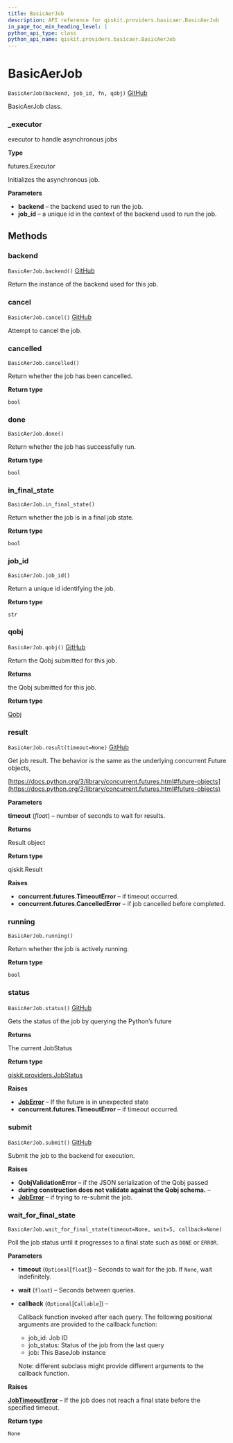 ```yaml
---
title: BasicAerJob
description: API reference for qiskit.providers.basicaer.BasicAerJob
in_page_toc_min_heading_level: 1
python_api_type: class
python_api_name: qiskit.providers.basicaer.BasicAerJob
---
```


# BasicAerJob

<span id="qiskit.providers.basicaer.BasicAerJob" />

`BasicAerJob(backend, job_id, fn, qobj)` [GitHub](https://github.com/qiskit/qiskit/tree/stable/0.14/qiskit/providers/basicaer/basicaerjob.py "view source code")

BasicAerJob class.

<span id="qiskit.providers.basicaer.BasicAerJob._executor" />

### \_executor

executor to handle asynchronous jobs

**Type**

futures.Executor

Initializes the asynchronous job.

**Parameters**

*   **backend** – the backend used to run the job.
*   **job\_id** – a unique id in the context of the backend used to run the job.

## Methods

### backend

<span id="qiskit.providers.basicaer.BasicAerJob.backend" />

`BasicAerJob.backend()` [GitHub](https://github.com/qiskit/qiskit/tree/stable/0.14/qiskit/providers/basicaer/basicaerjob.py "view source code")

Return the instance of the backend used for this job.

### cancel

<span id="qiskit.providers.basicaer.BasicAerJob.cancel" />

`BasicAerJob.cancel()` [GitHub](https://github.com/qiskit/qiskit/tree/stable/0.14/qiskit/providers/basicaer/basicaerjob.py "view source code")

Attempt to cancel the job.

### cancelled

<span id="qiskit.providers.basicaer.BasicAerJob.cancelled" />

`BasicAerJob.cancelled()`

Return whether the job has been cancelled.

**Return type**

`bool`

### done

<span id="qiskit.providers.basicaer.BasicAerJob.done" />

`BasicAerJob.done()`

Return whether the job has successfully run.

**Return type**

`bool`

### in\_final\_state

<span id="qiskit.providers.basicaer.BasicAerJob.in_final_state" />

`BasicAerJob.in_final_state()`

Return whether the job is in a final job state.

**Return type**

`bool`

### job\_id

<span id="qiskit.providers.basicaer.BasicAerJob.job_id" />

`BasicAerJob.job_id()`

Return a unique id identifying the job.

**Return type**

`str`

### qobj

<span id="qiskit.providers.basicaer.BasicAerJob.qobj" />

`BasicAerJob.qobj()` [GitHub](https://github.com/qiskit/qiskit/tree/stable/0.14/qiskit/providers/basicaer/basicaerjob.py "view source code")

Return the Qobj submitted for this job.

**Returns**

the Qobj submitted for this job.

**Return type**

[Qobj](qiskit.qobj.Qobj "qiskit.qobj.Qobj")

### result

<span id="qiskit.providers.basicaer.BasicAerJob.result" />

`BasicAerJob.result(timeout=None)` [GitHub](https://github.com/qiskit/qiskit/tree/stable/0.14/qiskit/providers/basicaer/basicaerjob.py "view source code")

Get job result. The behavior is the same as the underlying concurrent Future objects,

[https://docs.python.org/3/library/concurrent.futures.html#future-objects](https://docs.python.org/3/library/concurrent.futures.html#future-objects)

**Parameters**

**timeout** (*float*) – number of seconds to wait for results.

**Returns**

Result object

**Return type**

qiskit.Result

**Raises**

*   **concurrent.futures.TimeoutError** – if timeout occurred.
*   **concurrent.futures.CancelledError** – if job cancelled before completed.

### running

<span id="qiskit.providers.basicaer.BasicAerJob.running" />

`BasicAerJob.running()`

Return whether the job is actively running.

**Return type**

`bool`

### status

<span id="qiskit.providers.basicaer.BasicAerJob.status" />

`BasicAerJob.status()` [GitHub](https://github.com/qiskit/qiskit/tree/stable/0.14/qiskit/providers/basicaer/basicaerjob.py "view source code")

Gets the status of the job by querying the Python’s future

**Returns**

The current JobStatus

**Return type**

[qiskit.providers.JobStatus](qiskit.providers.JobStatus "qiskit.providers.JobStatus")

**Raises**

*   [**JobError**](qiskit.providers.JobError "qiskit.providers.JobError") – If the future is in unexpected state
*   **concurrent.futures.TimeoutError** – if timeout occurred.

### submit

<span id="qiskit.providers.basicaer.BasicAerJob.submit" />

`BasicAerJob.submit()` [GitHub](https://github.com/qiskit/qiskit/tree/stable/0.14/qiskit/providers/basicaer/basicaerjob.py "view source code")

Submit the job to the backend for execution.

**Raises**

*   **QobjValidationError** – if the JSON serialization of the Qobj passed
*   **during construction does not validate against the Qobj schema.** –
*   [**JobError**](qiskit.providers.JobError "qiskit.providers.JobError") – if trying to re-submit the job.

### wait\_for\_final\_state

<span id="qiskit.providers.basicaer.BasicAerJob.wait_for_final_state" />

`BasicAerJob.wait_for_final_state(timeout=None, wait=5, callback=None)`

Poll the job status until it progresses to a final state such as `DONE` or `ERROR`.

**Parameters**

*   **timeout** (`Optional`\[`float`]) – Seconds to wait for the job. If `None`, wait indefinitely.

*   **wait** (`float`) – Seconds between queries.

*   **callback** (`Optional`\[`Callable`]) –

    Callback function invoked after each query. The following positional arguments are provided to the callback function:

    *   job\_id: Job ID
    *   job\_status: Status of the job from the last query
    *   job: This BaseJob instance

    Note: different subclass might provide different arguments to the callback function.

**Raises**

[**JobTimeoutError**](qiskit.providers.JobTimeoutError "qiskit.providers.JobTimeoutError") – If the job does not reach a final state before the specified timeout.

**Return type**

`None`

